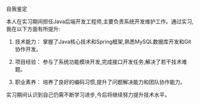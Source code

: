 自我鉴定

本人在实习期间担任Java后端开发工程师,主要负责系统开发维护工作。通过实习,我在以下方面有所提升:

1. 技术能力：
掌握了Java核心技术和Spring框架,熟悉MySQL数据库开发和Git协作开发。

2. 项目经验：
参与了系统功能模块开发,完成接口开发任务,解决了若干技术难题。

3. 职业素养：
培养了良好的编码习惯,提升了问题解决能力和团队协作能力。

实习期间认识到自己仍需不断学习进步,今后将继续努力提升技术水平。
